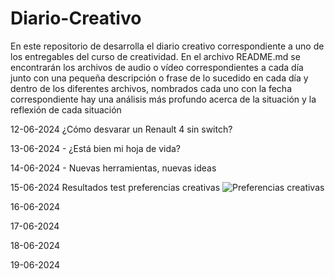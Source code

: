 # Diario-Creativo

En este repositorio de desarrolla el diario creativo correspondiente a uno de los entregables del curso de creatividad.
En el archivo README.md se encontrarán los archivos de audio o vídeo correspondientes a cada día junto con una pequeña descripción o frase de lo sucedido en cada día y dentro de los diferentes archivos, nombrados cada uno con la fecha correspondiente hay una análisis más profundo acerca de la situación y la reflexión de cada situación 




12-06-2024 ¿Cómo desvarar un Renault 4 sin switch?



13-06-2024 - ¿Está bien mi hoja de vida?


14-06-2024 - Nuevas herramientas, nuevas ideas


15-06-2024 Resultados test preferencias creativas
![Preferencias creativas](https://github.com/sebastianovalle/Diario-Creativo/assets/75762926/5fae0bf1-c53f-4dfc-969c-dd982a992ca5)


16-06-2024

17-06-2024


18-06-2024


19-06-2024
